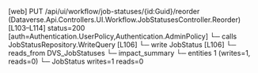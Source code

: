 [web] PUT /api/ui/workflow/job-statuses/{id:Guid}/reorder  (Dataverse.Api.Controllers.UI.Workflow.JobStatusesController.Reorder)  [L103–L114] status=200 [auth=Authentication.UserPolicy,Authentication.AdminPolicy]
  └─ calls JobStatusRepository.WriteQuery [L106]
  └─ write JobStatus [L106]
    └─ reads_from DVS_JobStatuses
  └─ impact_summary
    └─ entities 1 (writes=1, reads=0)
      └─ JobStatus writes=1 reads=0

